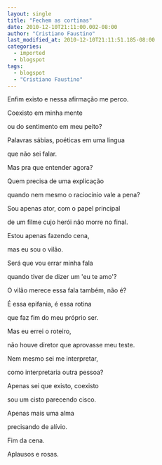 ```yaml
---
layout: single
title: "Fechem as cortinas"
date: 2010-12-10T21:11:00.002-08:00
author: "Cristiano Faustino"
last_modified_at: 2010-12-10T21:11:51.185-08:00
categories:
  - imported
  - blogspot
tags:
  - blogspot
  - "Cristiano Faustino"
---
```


Enfim existo e nessa afirmação me perco.

Coexisto em minha mente 

ou do sentimento em meu peito?



Palavras sábias, poéticas em uma lingua

que não sei falar.

Mas pra que entender agora?

Quem precisa de uma explicação

quando nem mesmo o raciocínio vale a pena?



Sou apenas ator, com o papel principal

de um filme cujo herói não morre no final.

Estou apenas fazendo cena,

mas eu sou o vilão.

Será que vou errar minha fala

quando tiver de dizer um 'eu te amo'?

O vilão merece essa fala também, não é?



É essa epifania, é essa rotina

que faz fim do meu próprio ser.

Mas eu errei o roteiro,

não houve diretor que aprovasse meu teste.

Nem mesmo sei me interpretar,

como interpretaria outra pessoa?



Apenas sei que existo, coexisto

sou um cisto parecendo cisco.

Apenas mais uma alma

precisando de alívio.



Fim da cena.

Aplausos e rosas.